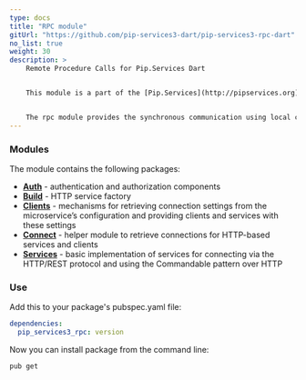 ```yaml
---
type: docs
title: "RPC module"
gitUrl: "https://github.com/pip-services3-dart/pip-services3-rpc-dart"
no_list: true
weight: 30
description: > 
    Remote Procedure Calls for Pip.Services Dart


    This module is a part of the [Pip.Services](http://pipservices.org) polyglot microservices toolkit.


    The rpc module provides the synchronous communication using local calls or the HTTP(S) protocol. It contains both server and client side implementations.
---
```



### Modules

The module contains the following packages:

- [**Auth**](auth) - authentication and authorization components
- [**Build**](build) - HTTP service factory
- [**Clients**](clients) - mechanisms for retrieving connection settings from the microservice’s configuration and providing clients and services with these settings
- [**Connect**](connect) - helper module to retrieve connections for HTTP-based services and clients
- [**Services**](services) - basic implementation of services for connecting via the HTTP/REST protocol and using the Commandable pattern over HTTP


### Use

Add this to your package's pubspec.yaml file:
```yaml
dependencies:
  pip_services3_rpc: version
```

Now you can install package from the command line:
```bash
pub get
```
